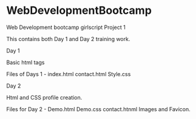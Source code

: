 # WebDevelopmentBootcamp
Web Development bootcamp girlscript Project 1

This contains both Day 1 and Day 2 training work.

Day 1

Basic html tags

Files of Days 1 -
index.html
contact.html
Style.css

Day 2

Html and CSS profile creation.

Files for Day 2 -
Demo.html
Demo.css
contact.htnml
Images and Favicon.
